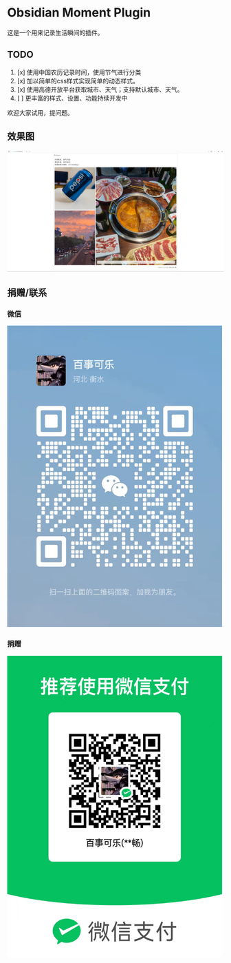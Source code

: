 # Obsidian Moment Plugin

这是一个用来记录生活瞬间的插件。

## TODO
1. [x] 使用中国农历记录时间，使用节气进行分类
2. [x] 加以简单的css样式实现简单的动态样式。
3. [x] 使用高德开放平台获取城市、天气；支持默认城市、天气。
4. [ ] 更丰富的样式、设置、功能持续开发中

欢迎大家试用，提问题。
## 效果图
![img.png](docs/效果图.png)

## 捐赠/联系
### 微信
<img src="docs/微信.png" width="500" height="700">

### 捐赠
<img src="docs/微信收款.png" width="500" height="700">
